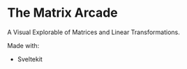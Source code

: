# The Matrix Arcade
A Visual Explorable of Matrices and Linear Transformations.

Made with:
- Sveltekit
